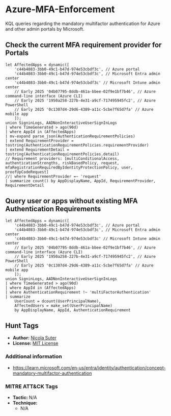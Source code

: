 # Azure-MFA-Enforcement

KQL queries regarding the mandatory multifactor authentication for Azure and other admin portals by Microsoft.

## Check the current MFA requirement provider for Portals

```kusto
let AffectedApps = dynamic([
    'c44b4083-3bb0-49c1-b47d-974e53cbdf3c', // Azure portal
    'c44b4083-3bb0-49c1-b47d-974e53cbdf3c', // Microsoft Entra admin center
    'c44b4083-3bb0-49c1-b47d-974e53cbdf3c' // Microsoft Intune admin center
    // Early 2025 '04b07795-8ddb-461a-bbee-02f9e1bf7b46', // Azure command-line interface (Azure CLI)
    // Early 2025 '1950a258-227b-4e31-a9cf-717495945fc2', // Azure PowerShell
    // Early 2025 '0c1307d4-29d6-4389-a11c-5cbe7f65d7fa' // Azure mobile app 
    ]);
union SigninLogs, AADNonInteractiveUserSignInLogs
| where TimeGenerated > ago(90d)
| where AppId in (AffectedApps)
| mv-expand parse_json(AuthenticationRequirementPolicies)
| extend RequirementProvider = tostring(AuthenticationRequirementPolicies.requirementProvider)
| extend RequirementDetail = tostring(AuthenticationRequirementPolicies.detail)
// Requirement providers: [multiConditionalAccess, authenticationStrengths, riskBasedPolicy, request, mfaRegistrationRequiredByIdentityProtectionPolicy, user, proofUpCodeRequest]
//| where RequirementProvider =~ 'request'
| summarize count() by AppDisplayName, AppId, RequirementProvider, RequirementDetail
```

## Query user or apps without existing MFA Authentication Requirements

```kusto
let AffectedApps = dynamic([
    'c44b4083-3bb0-49c1-b47d-974e53cbdf3c', // Azure portal
    'c44b4083-3bb0-49c1-b47d-974e53cbdf3c', // Microsoft Entra admin center
    'c44b4083-3bb0-49c1-b47d-974e53cbdf3c' // Microsoft Intune admin center
    // Early 2025 '04b07795-8ddb-461a-bbee-02f9e1bf7b46', // Azure command-line interface (Azure CLI)
    // Early 2025 '1950a258-227b-4e31-a9cf-717495945fc2', // Azure PowerShell
    // Early 2025 '0c1307d4-29d6-4389-a11c-5cbe7f65d7fa' // Azure mobile app 
    ]);
union SigninLogs, AADNonInteractiveUserSignInLogs
| where TimeGenerated > ago(90d)
| where AppId in (AffectedApps)
| where AuthenticationRequirement !~ 'multiFactorAuthentication'
| summarize
    UserCount = dcount(UserPrincipalName),
    AffectedUsers = make_set(UserPrincipalName)
    by AppDisplayName, AppId, AuthenticationRequirement
```

## Hunt Tags

* **Author:** [Nicola Suter](https://nicolasuter.ch)
* **License:** [MIT License](https://github.com/nicolonsky/ITDR/blob/main/LICENSE)

### Additional information

* <https://learn.microsoft.com/en-us/entra/identity/authentication/concept-mandatory-multifactor-authentication>

### MITRE ATT&CK Tags

* **Tactic:** N/A
* **Technique:**
    * N/A
